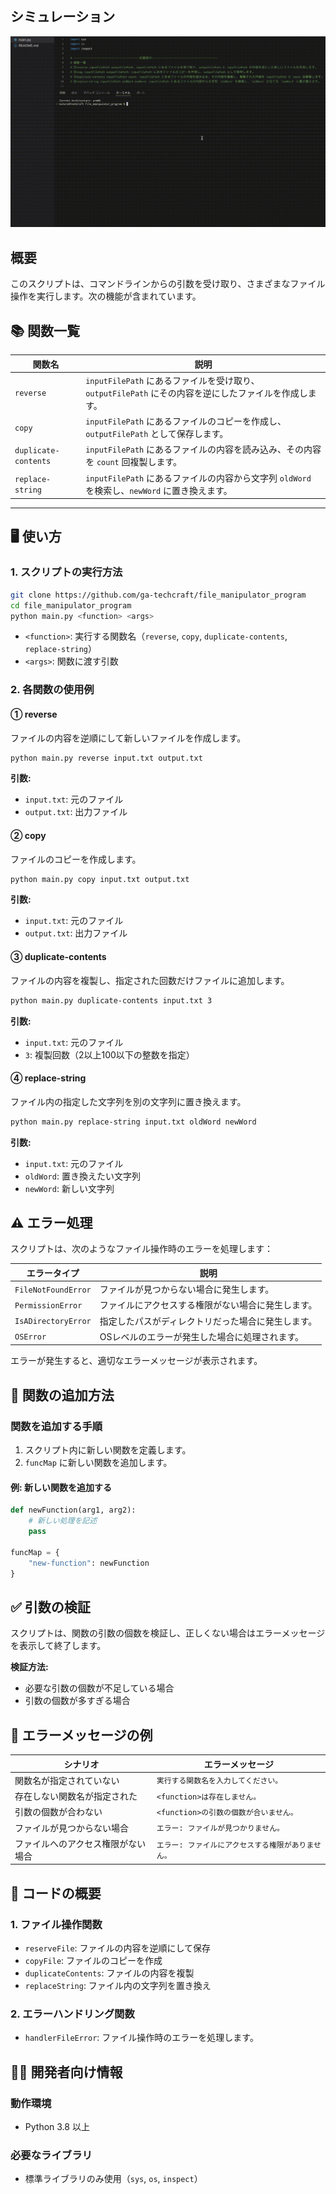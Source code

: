 ## シミュレーション
![シミュレーション](file_manipulator_program.gif)

## 概要

このスクリプトは、コマンドラインからの引数を受け取り、さまざまなファイル操作を実行します。次の機能が含まれています。

## 📚 **関数一覧**

| 関数名             | 説明                                                                                 |
|--------------------|--------------------------------------------------------------------------------------|
| `reverse`          | `inputFilePath` にあるファイルを受け取り、`outputFilePath` にその内容を逆にしたファイルを作成します。 |
| `copy`             | `inputFilePath` にあるファイルのコピーを作成し、`outputFilePath` として保存します。     |
| `duplicate-contents` | `inputFilePath` にあるファイルの内容を読み込み、その内容を `count` 回複製します。        |
| `replace-string`   | `inputFilePath` にあるファイルの内容から文字列 `oldWord` を検索し、`newWord` に置き換えます。 |

---

## 🖥️ **使い方**

### **1. スクリプトの実行方法**
```bash
git clone https://github.com/ga-techcraft/file_manipulator_program
cd file_manipulator_program
python main.py <function> <args>
```

- `<function>`: 実行する関数名（`reverse`, `copy`, `duplicate-contents`, `replace-string`）
- `<args>`: 関数に渡す引数

### **2. 各関数の使用例**

#### **① reverse**
ファイルの内容を逆順にして新しいファイルを作成します。

```bash
python main.py reverse input.txt output.txt
```

**引数:**
- `input.txt`: 元のファイル
- `output.txt`: 出力ファイル

#### **② copy**
ファイルのコピーを作成します。

```bash
python main.py copy input.txt output.txt
```

**引数:**
- `input.txt`: 元のファイル
- `output.txt`: 出力ファイル

#### **③ duplicate-contents**
ファイルの内容を複製し、指定された回数だけファイルに追加します。

```bash
python main.py duplicate-contents input.txt 3
```

**引数:**
- `input.txt`: 元のファイル
- `3`: 複製回数（2以上100以下の整数を指定）

#### **④ replace-string**
ファイル内の指定した文字列を別の文字列に置き換えます。

```bash
python main.py replace-string input.txt oldWord newWord
```

**引数:**
- `input.txt`: 元のファイル
- `oldWord`: 置き換えたい文字列
- `newWord`: 新しい文字列


## ⚠️ **エラー処理**

スクリプトは、次のようなファイル操作時のエラーを処理します：

| エラータイプ           | 説明                                           |
|----------------------|----------------------------------------------|
| `FileNotFoundError`  | ファイルが見つからない場合に発生します。         |
| `PermissionError`    | ファイルにアクセスする権限がない場合に発生します。 |
| `IsADirectoryError`  | 指定したパスがディレクトリだった場合に発生します。 |
| `OSError`            | OSレベルのエラーが発生した場合に処理されます。    |

エラーが発生すると、適切なエラーメッセージが表示されます。


## 📂 **関数の追加方法**

### **関数を追加する手順**
1. スクリプト内に新しい関数を定義します。
2. `funcMap` に新しい関数を追加します。

#### **例: 新しい関数を追加する**
```python
def newFunction(arg1, arg2):
    # 新しい処理を記述
    pass

funcMap = {
    "new-function": newFunction
}
```


## ✅ **引数の検証**
スクリプトは、関数の引数の個数を検証し、正しくない場合はエラーメッセージを表示して終了します。

**検証方法:**
- 必要な引数の個数が不足している場合
- 引数の個数が多すぎる場合


## 🔧 **エラーメッセージの例**

| シナリオ                          | エラーメッセージ                             |
|---------------------------------|--------------------------------------------|
| 関数名が指定されていない         | `実行する関数名を入力してください。`        |
| 存在しない関数名が指定された     | `<function>は存在しません。`               |
| 引数の個数が合わない             | `<function>の引数の個数が合いません。`     |
| ファイルが見つからない場合        | `エラー: ファイルが見つかりません。`        |
| ファイルへのアクセス権限がない場合 | `エラー: ファイルにアクセスする権限がありません。` |


## 📄 **コードの概要**

### **1. ファイル操作関数**
- `reserveFile`: ファイルの内容を逆順にして保存
- `copyFile`: ファイルのコピーを作成
- `duplicateContents`: ファイルの内容を複製
- `replaceString`: ファイル内の文字列を置き換え

### **2. エラーハンドリング関数**
- `handlerFileError`: ファイル操作時のエラーを処理します。


## 🧑‍💻 **開発者向け情報**

### **動作環境**
- Python 3.8 以上

### **必要なライブラリ**
- 標準ライブラリのみ使用（`sys`, `os`, `inspect`）

